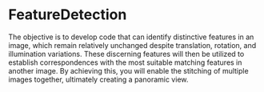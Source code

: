 # FeatureDetection
The objective is to develop code that can identify distinctive features in an image, which remain relatively unchanged despite translation, rotation, and illumination variations. These discerning features will then be utilized to establish correspondences with the most suitable matching features in another image. By achieving this, you will enable the stitching of multiple images together, ultimately creating a panoramic view.
